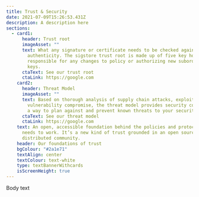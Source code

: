 ```yaml
---
title: Trust & Security
date: 2021-07-09T15:26:53.431Z
description: A description here
sections:
  - card1:
      header: Trust root
      imageAsset: ""
      text: What any signature or certificate needs to be checked against to prove its
        authenticity. The sigstore trust root is made up of five key holders,
        responsible for any changes to policy or authorizing new subordinate
        keys.
      ctaText: See our trust root
      ctaLink: https://google.com
    card2:
      header: Threat Model
      imageAsset: ""
      text: Based on thorough analysis of supply chain attacks, exploits and
        vulnerability compromise, the threat model provides security communities
        a way to plan against and prevent known threats to your security.
      ctaText: See our threat model
      ctaLink: https://google.com
    text: An open, accessible foundation behind the policies and protocols sigstore
      needs to work. It’s a new kind of trust grounded in an open source,
      distributed community.
    header: Our foundations of trust
    bgColour: "#2a1e71"
    textAlign: center
    textColour: text-white
    type: textBannerWithcards
    isScreenHeight: true
---
```

Body text